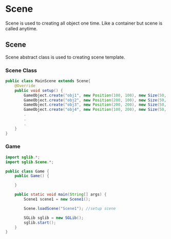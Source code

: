 # Scene
Scene is used to creating all object one time. Like a container but scene is called anytime.

## Scene
Scene abstract class is used to creating scene template. 

### Scene Class
```java
public class MainScene extends Scene{
    @Override
    public void setup() {
        GameObject.create("obj1", new Position(100, 100), new Size(50, 50));
        GameObject.create("obj2", new Position(200, 100), new Size(50, 50));
        GameObject.create("obj3", new Position(200, 200), new Size(50, 50));
        GameObject.create("obj4", new Position(100, 200), new Size(50, 50));
        .
        .
        .
    }
}
```

### Game
```java
import sglib.*;
import sglib.Scene.*;

public class Game {
    public Game() {

    }

    public static void main(String[] args) {
        Scene1 scene1 = new Scene1();

        Scene.loadScene("Scene1"); //setup scene

        SGLib sglib = new SGLib();
        sglib.start();
    }
}
```

